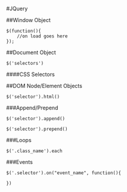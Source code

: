 #JQuery

##Window Object

```
$(function(){
	//on load goes here
});

```

##Document Object

```
$('selectors')

```
####CSS Selectors


##DOM Node/Element Objects

```
$('selector').html()

```

###Append/Prepend

```
$('selector').append()

$('selector').prepend()

```

###Loops

```
$('.class_name').each
````

###Events

```
$('.selector').on("event_name", function(){

})

```
